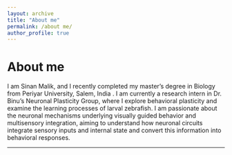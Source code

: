 ```yaml
---
layout: archive
title: "About me"
permalink: /about me/
author_profile: true
---
```


About me
===

I am Sinan Malik, and I recently completed my master’s degree in Biology from Periyar University, Salem, India . I am currently a research intern in Dr. Binu’s Neuronal Plasticity Group, where I explore behavioral plasticity and examine the learning processes of larval zebrafish. I am passionate about the neuronal mechanisms underlying visually guided behavior and multisensory integration, aiming to understand how neuronal circuits integrate sensory inputs and internal state and convert this information into behavioral responses.

---
